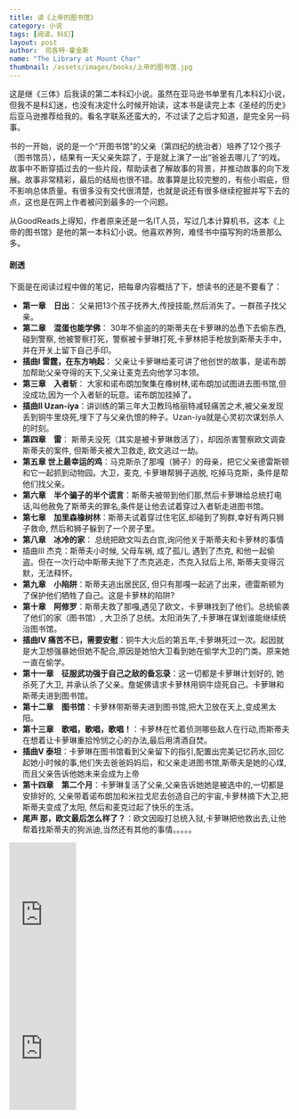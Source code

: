 ```yaml
---
title: 读《上帝的图书馆》 
category: 小说 
tags: [阅读，科幻]  
layout: post  
author:  司各特·霍金斯   
name: "The Library at Mount Char"
thumbnail: /assets/images/books/上帝的图书馆.jpg
---
```




这是继《三体》后我读的第二本科幻小说。虽然在亚马逊书单里有几本科幻小说，但我不是科幻迷，也没有决定什么时候开始读，这本书是读完上本《圣经的历史》后亚马逊推荐给我的。看名字联系还蛮大的，不过读了之后才知道，是完全另一码事。

书的一开始，说的是一个“开图书馆”的父亲（第四纪的统治者）培养了12个孩子（图书馆员），结果有一天父亲失踪了，于是就上演了一出“爸爸去哪儿了“的戏。故事中不断穿插过去的一些片段，帮助读者了解故事的背景，并推动故事的向下发展。故事非常精彩，最后的结局也很不错。故事算是比较完整的，有些小瑕疵，但不影响总体质量。有很多没有交代很清楚，也就是说还有很多继续挖掘并写下去的点，这也是在网上作者被问到最多的一个问题。

从GoodReads上得知，作者原来还是一名IT人员，写过几本计算机书，这本《上帝的图书馆》是他的第一本科幻小说。他喜欢养狗，难怪书中描写狗的场景那么多。


#### 剧透

下面是在阅读过程中做的笔记，把每章内容概括了下，想读书的还是不要看了：

* **第一章　日出**： 父亲把13个孩子抚养大,传授技能,然后消失了。一群孩子找父亲。
* **第二章　混蛋也能学佛**： 30年不偷盗的的斯蒂夫在卡萝琳的怂恿下去偷东西, 碰到警察, 他被警察打死，警察被卡萝琳打死,卡萝林把手枪放到斯蒂夫手中，并在开关上留下自己手印。
* **插曲I 雷霆，在东方响起**： 父亲让卡萝琳给麦可讲了他创世的故事，是诺布朗加帮助父亲夺得的天下,父亲让麦克去向他学习本领。
* **第三章　入者斩**： 大家和诺布朗加聚集在橡树林,诺布朗加试图进去图书馆,但没成功,因为一个入者斩的玩意。诺布朗加挂掉了。  
* **插曲II Uzan-iya**：讲训练的第三年大卫教玛格丽特减轻痛苦之术,被父亲发现丢到铜牛里烧死,埋下了与父亲仇恨的种子。Uzan-iya就是心灵初次谋划杀人的时刻。
* **第四章　雷**： 斯蒂夫没死（其实是被卡萝琳救活了），却因杀害警察欧文调查斯蒂夫的案件, 但斯蒂夫被大卫救走, 欧文逃过一劫。
* **第五章 世上最幸运的鸡**：马克斯杀了那嘎（狮子）的母亲，把它父亲德雷斯顿和它一起抓到动物园。大卫，麦克, 卡萝琳帮狮子逃脱, 吃掉马克斯，条件是帮他们找父亲。
* **第六章　半个骗子的半个谎言**：斯蒂夫被带到他们那,然后卡萝琳给总统打电话,叫他赦免了斯蒂夫的罪名,条件是让他去试着穿过入者斩走进图书馆。
* **第七章　加里森橡树林**：斯蒂夫试着穿过住宅区,却碰到了狗群,幸好有两只狮子救命, 然后和狮子躲到了一个房子里。
* **第八章　冰冷的家**： 总统把欧文叫去白宫,询问他关于斯蒂夫和卡萝林的事情
* 插曲III 杰克：斯蒂夫小时候, 父母车祸, 成了孤儿, 遇到了杰克, 和他一起偷盗。但在一次行动中斯蒂夫抛下了杰克逃走，杰克入狱后上吊, 斯蒂夫变得沉默，无法释怀。
* **第九章　小陷阱**：斯蒂夫逃出居民区, 但只有那嘎一起逃了出来，德雷斯顿为了保护他们牺牲了自己。这是卡萝林的陷阱? 
* **第十章　阿修罗**：斯蒂夫救了那嘎,遇见了欧文，卡萝琳找到了他们。总统偷袭了他们的家（图书馆）, 大卫杀了总统。太阳消失了,卡萝琳在谋划谁能继续统治图书馆。
* **插曲IV 痛苦不已，需要安慰**：铜牛大火后的第五年,卡萝琳死过一次。起因就是大卫想强暴她但她不配合,原因是她怕大卫看到她在偷学大卫的门类。原来她一直在偷学。
* **第十一章　征服武功强于自己之敌的备忘录**：这一切都是卡萝琳计划好的, 她杀死了大卫, 并承认杀了父亲。詹妮佛请求卡萝林用铜牛烧死自己。卡萝琳和斯蒂夫进到图书馆。
* **第十二章　图书馆**：卡萝林带斯蒂夫进到图书馆,把大卫放在天上,变成黑太阳。
* **第十三章　歌唱，歌唱，歌唱！**：卡萝林在忙着侦测哪些敌人在行动,而斯蒂夫在想着让卡萝琳重拾怜悯之心的办法,最后用清酒自焚。
* **插曲V 泰坦**：卡萝琳在图书馆看到父亲留下的指引,配置出完美记忆药水,回忆起她小时候的事,他们失去爸爸妈妈后，和父亲走进图书馆,斯蒂夫是她的心煤,而且父亲告诉他她未来会成为上帝
* **第十四章　第二个月**：卡萝琳复活了父亲,父亲告诉她她是被选中的,一切都是安排好的, 父亲带着诺布朗加和米拉戈尼去创造自己的宇宙,卡萝林摘下大卫,把斯蒂夫变成了太阳, 然后和麦克过起了快乐的生活。
* **尾声 那，欧文最后怎么样了？**：欧文因殴打总统入狱,卡萝琳把他救出去,让他帮着找斯蒂夫的狗派迪,当然还有其他的事情。。。。。


<div class="amazon-buy">
    <div>
        <div class="kindle"></div>
        <iframe src="https://rcm-cn.amazon-adsystem.com/e/cm?lt1=_blank&bc1=000000&IS2=1&bg1=FFFFFF&fc1=000000&lc1=0000FF&t=read02-23&o=28&p=8&l=as4&m=amazon&f=ifr&ref=ss_til&asins=B06Y21XJTX" style="width:120px;height:240px;" scrolling="no" marginwidth="0" marginheight="0" frameborder="0"></iframe>
    </div>
    <div>
        <div class="paper"></div>
        <iframe src="https://rcm-cn.amazon-adsystem.com/e/cm?lt1=_blank&bc1=000000&IS2=1&bg1=FFFFFF&fc1=000000&lc1=0000FF&t=read02-23&o=28&p=8&l=as4&m=amazon&f=ifr&ref=ss_til&asins=B01ES9ZW6A" style="width:120px;height:240px;" scrolling="no" marginwidth="0" marginheight="0" frameborder="0"></iframe>
    </div>
</div>
